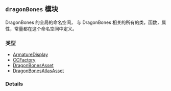 
## `dragonBones` 模块






DragonBones 的全局的命名空间，
与 DragonBones 相关的所有的类，函数，属性，常量都在这个命名空间中定义。


### 类型

  - [ArmatureDisplay](../classes/ArmatureDisplay.md)
  - [CCFactory](../classes/CCFactory.md)
  - [DragonBonesAsset](../classes/DragonBonesAsset.md)
  - [DragonBonesAtlasAsset](../classes/DragonBonesAtlasAsset.md)




### Details




